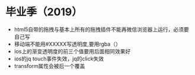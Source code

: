 # 毕业季（2019）

* html5自带的拖拽与基本上所有的拖拽插件不能再微信浏览器上运行，必须要自己写
* 移动端不能用#XXXXX写透明度,要用rgba（）
* ios上的渐变透明度的前三个值要用后面相同效果好
* ios的jq touch事件失效，jq的click失效
* transform属性会被后一个覆盖